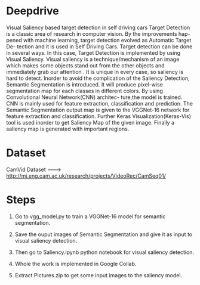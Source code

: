 # Deepdrive
Visual Saliency based target detection in self driving cars
Target Detection is a classic area of research in computer vision. By the improvements
hap- pened with machine learning, target detection evolved as Automatic Target De-
tection and it is used in Self Driving Cars. Target detection can be done in several
ways. In this case, Target Detection is implemented by using Visual Saliency. Visual
saliency is a technique/mechanism of an image which makes some objects stand out from
the other objects and immediately grab our attention . It is unique in every case, so
saliency is hard to detect. Inorder to avoid the complication of the Saliency Detection,
Semantic Segmentation is introduced. It will produce pixel-wise segmentation map for
each classes in different colors. By using Convolutional Neural Network(CNN) architec-
ture,the model is trained. CNN is mainly used for feature extraction, classification and
prediction. The Semantic Segmentation output map is given to the VGGNet-16 network
for feature extraction and classification. Further Keras Visualization(Keras-Vis) tool is
used inorder to get Saliency Map of the given image. Finally a saliency map is generated
with important regions.

# Dataset

CamVid Dataset ---> http://mi.eng.cam.ac.uk/research/projects/VideoRec/CamSeq01/

# Steps

1) Go to vgg_model.py to train a VGGNet-16 model for semantic segmentation.

2) Save the ouput images of Semantic Segmentation and give it as input to visual saliency detection.

3) Then go to Saliency.ipynb python notebook for visual saliency detection.

4) Whole the work is implemented in Google Collab.

5) Extract Pictures.zip to get some input images to the saliency model.
